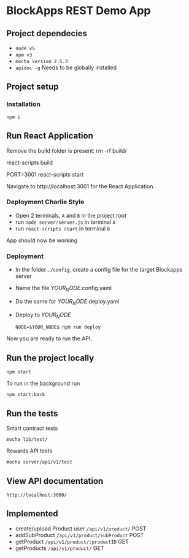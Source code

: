 # BlockApps REST Demo App

## Project dependecies
* `node v5`
* `npm v3`
* `mocha version 2.5.3`
* `apidoc -g` Needs to be globally installed

## Project setup


### Installation
`npm i`

## Run React Application

Remove the build folder is present: rm -rf build/

react-scripts build

PORT=3001 react-scripts start

Navigate to http://localhost:3001 for the React Application.



### Deployment Charlie Style
* Open 2 terminals, `A` and `B` in the project root
* run `node server/server.js` in terminal `A`
* run `react-scripts start` in terminal `B`

App should now be working

### Deployment
* In the folder `./config`, create a config file for the target Blockapps server
* Name the file $YOUR_NODE$.config.yaml
* Do the same for $YOUR_NODE$.deploy.yaml
* Deploy to $YOUR_NODE$

  `NODE=$YOUR_NODE$ npm run deploy`

Now you are ready to run the API.

## Run the project locally

`npm start`

To run in the background run

`npm start:back`

## Run the tests

Smart contract tests

`mocha lib/test/`

Rewards API tests

`mocha server/api/v1/test`

## View API documentation
`http://localhost:3000/`

## Implemented
* create/upload Product user `/api/v1/product/` POST
* addSubProduct `/api/v1/product/subProduct` POST
* getProduct `/api/v1/product/:productID` GET
* getProducts `/api/v1/product/` GET
